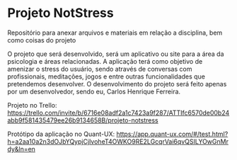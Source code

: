 # Projeto NotStress
Repositório para anexar arquivos e materiais em relação a disciplina, bem como coisas do projeto

O projeto que será desenvolvido, será um aplicativo ou site para a área da psicologia e áreas relacionadas.
A aplicação terá como objetivo de amenizar o stress do usuário, sendo através de conversas com profissionais, meditações, jogos
e entre outras funcionalidades que pretendemos desenvolver. O desenvolvimento do projeto será feito apenas por um desenvolvedor, sendo eu, Carlos Henrique Ferreira.


Projeto no Trello: https://trello.com/invite/b/6716e08adf2a1c7423a9f287/ATTIfc6570de00b24abb9f581435479ee26b9134658B/projeto-notstress

Protótipo da aplicação no Quant-UX: https://app.quant-ux.com/#/test.html?h=a2aa10a2n3dOJbYQypjCjIvoheT4OWKO9RE2LGcqrVai6qvQSILYOwGnMrdy&ln=en
